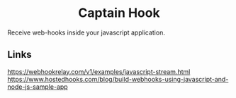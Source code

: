 <h1 align="center">
Captain Hook
</h1>

Receive web-hooks inside your javascript application.

## Links
https://webhookrelay.com/v1/examples/javascript-stream.html
https://www.hostedhooks.com/blog/build-webhooks-using-javascript-and-node-js-sample-app
